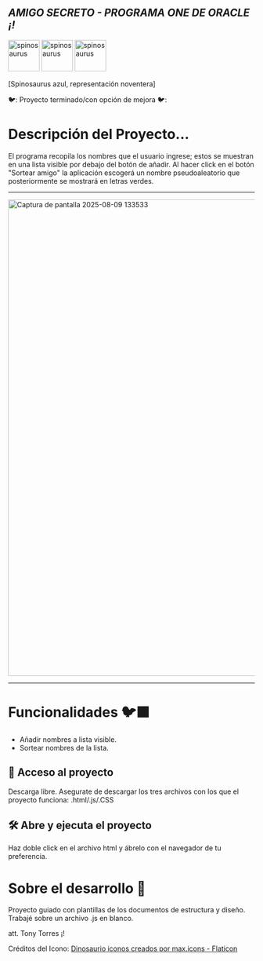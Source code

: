 ## *AMIGO SECRETO - PROGRAMA ONE DE ORACLE ¡!* </em>
<img width="64" height="64" alt="spinosaurus" src="https://github.com/user-attachments/assets/409c59d2-b335-450f-b413-aa296e7bd600" />
<img width="64" height="64" alt="spinosaurus" src="https://github.com/user-attachments/assets/409c59d2-b335-450f-b413-aa296e7bd600" />
<img width="64" height="64" alt="spinosaurus" src="https://github.com/user-attachments/assets/409c59d2-b335-450f-b413-aa296e7bd600" />

[Spinosaurus azul, representación noventera]

🐦: Proyecto terminado/con opción de mejora 🐦:

# Descripción del Proyecto...
El programa recopila los nombres que el usuario ingrese; estos se muestran en una lista visible por debajo del botón de añadir. Al hacer click en el botón "Sortear amigo" la aplicación escogerá un nombre pseudoaleatorio que posteriormente se mostrará en letras verdes. 

-------------------------------------------------------------------------------------------------------------------------------------------------------------------------------------------------------
<img width="1913" height="971" alt="Captura de pantalla 2025-08-09 133533" src="https://github.com/user-attachments/assets/760b7484-bc57-4371-9ff4-97b88513c6d2" />

----------------------------------------------------------------------------------------------------------------------------------------------------------------------------------

# Funcionalidades 🐦‍⬛
- Añadir nombres a lista visible.
- Sortear nombres de la lista.

## 📁 Acceso al proyecto
Descarga libre. Asegurate de descargar los tres archivos con los que el proyecto funciona: .html/.js/.CSS
## 🛠️ Abre y ejecuta el proyecto
Haz doble click en el archivo html y ábrelo con el navegador de tu preferencia. 

# Sobre el desarrollo 🐧
Proyecto guiado con plantillas de los documentos de estructura y diseño. Trabajé sobre un archivo .js en blanco. 

att. Tony Torres ¡!









Créditos del Icono: <a href="https://www.flaticon.es/iconos-gratis/dinosaurio" title="dinosaurio iconos">Dinosaurio iconos creados por max.icons - Flaticon</a>
